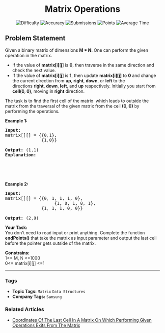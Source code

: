 <h1 align="center">Matrix Operations</h1>

<p align="center">
  <img alt="Difficulty" title="Difficulty" src="https://custom-icon-badges.demolab.com/badge/Difficulty: Easy-1F222E?style=for-the-badge&logoColor=white&logo=fire"/>
  <img alt="Accuracy" title="Accuracy" src="https://custom-icon-badges.demolab.com/badge/Accuracy: 63.42%25-1F222E?style=for-the-badge&logoColor=white&logo=target"/>
  <img alt="Submissions" title="Submissions" src="https://custom-icon-badges.demolab.com/badge/Submissions: 6K+-1F222E?style=for-the-badge&logoColor=white&logo=repo"/>
  <img alt="Points" title="Points" src="https://custom-icon-badges.demolab.com/badge/Points: 2-1F222E?style=for-the-badge&logoColor=white&logo=award"/>
  <img alt="Average Time" title="Average Time" src="https://custom-icon-badges.demolab.com/badge/Average%20Time: N/A-1F222E?style=for-the-badge&logoColor=white&logo=clock"/>
</p>

## Problem Statement

Given a binary matrix of dimensions <b>M * N. </b>One can perform the given operation in the matrix.

- If the value of <b>matrix[i][j]</b> is <b>0</b>, then traverse in the same direction and check the next value.
- If the value of <b>matrix[i][j]</b> is <b>1</b>, then update <b>matrix[i][j]</b> to <b>0</b> and change the current direction from <b>up</b>, <b>right</b>, <b>down</b>, or <b>left</b> to the directions <b>right</b>, <b>down</b>, <b>left</b>, and <b>up</b> respectively.
Initially you start from <b>cell(0, 0)</b>, moving in <b>right</b> direction.

The task is to find the first cell of the matrix  which leads to outside the matrix from the traversal of the given matrix from the cell <b>(0, 0)</b> by performing the operations.

<b>Example 1:</b>

<pre><b>Input:</b>
matrix[][] = {{0,1},
              {1,0}}

<b>Output:</b> (1,1)
<b>Explanation:</b>




</pre>

<b>Example 2:</b>

<pre><b>Input:</b> 
matrix[][] = {{0, 1, 1, 1, 0},
                   {1, 0, 1, 0, 1},
              {1, 1, 1, 0, 0}}

<b>Output:</b> (2,0)</pre>

<b>Your Task:</b><br>
You don't need to read input or print anything. Complete the function <b>endPoints()</b> that take the matrix as input parameter and output the last cell before the pointer gets outside of the matrix.

<b>Constrains:</b><br>
1<= M, N <=1000<br>
0<= matrix[i][j] <=1


<hr>

### Tags
- **Topic Tags:** `Matrix` `Data Structures`
- **Company Tags:** `Samsung`

### Related Articles
- [Coordinates Of The Last Cell In A Matrix On Which Performing Given Operations Exits From The Matrix](https://www.geeksforgeeks.org/coordinates-of-the-last-cell-in-a-matrix-on-which-performing-given-operations-exits-from-the-matrix/)
